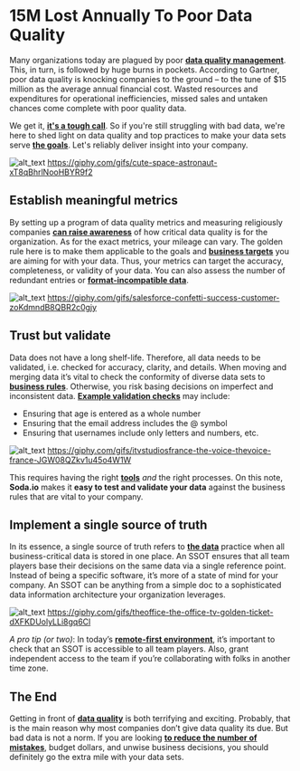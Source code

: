 
# 15M Lost Annually To Poor Data Quality

Many organizations today are plagued by poor **[data quality management](https://hackernoon.com/database-vs-data-warehouse-vs-data-lake-a-simple-explanation-hz2k33rm)**. This, in turn, is followed by huge burns in pockets. According to Gartner, poor data quality is knocking companies to the ground – to the tune of $15 million as the average annual financial cost. Wasted resources and expenditures for operational inefficiencies, missed sales and untaken chances come complete with poor quality data.

We get it, **[it's a tough call](https://hackernoon.com/visualizing-the-data-spotify-data-for-favorite-artists-over-time-3p9r35h1)**. So if you're still struggling with bad data, we're here to shed light on data quality and top practices to make your data sets serve **[the goals](https://hackernoon.com/the-benefits-of-idea-validation-and-how-to-conduct-it-part-1-h58m331l)**. Let's reliably deliver insight into your company.





![alt_text](images/image1.gif "image_tooltip")
https://giphy.com/gifs/cute-space-astronaut-xT8qBhrlNooHBYR9f2


## Establish meaningful metrics

By setting up a program of data quality metrics and measuring religiously companies **[can raise awareness](https://hackernoon.com/8-skills-required-to-become-a-data-scientist-qt24331s)** of how critical data quality is for the organization. As for the exact metrics, your mileage can vary. The golden rule here is to make them applicable to the goals and **[business targets](https://hackernoon.com/get-started-with-big-data-analytics-for-your-business-804i35b7)** you are aiming for with your data. Thus, your metrics can target the accuracy, completeness, or validity of your data. You can also assess the number of redundant entries or **[format-incompatible data](https://hackernoon.com/artificial-intelligence-multimillennial-data-transmitted-to-machines-with-brains-x410337v)**.





![alt_text](images/image2.gif "image_tooltip")
https://giphy.com/gifs/salesforce-confetti-success-customer-zoKdmndB8QBR2c0gjy


## Trust but validate

Data does not have a long shelf-life. Therefore, all data needs to be validated, i.e. checked for accuracy, clarity, and details. When moving and merging data it’s vital to check the conformity of diverse data sets to **[business rules](https://hackernoon.com/what-is-big-data-understanding-the-business-use-of-big-data-analytics-l2ar35xq)**. Otherwise, you risk basing decisions on imperfect and inconsistent data. **[Example validation checks](https://hackernoon.com/how-to-keep-your-machine-learning-models-up-to-date-vd5z3yzw)** may include:
*   Ensuring that age is entered as a whole number
*   Ensuring that the email address includes the @ symbol
*   Ensuring that usernames include only letters and numbers, etc.





![alt_text](images/image3.gif "image_tooltip")
https://giphy.com/gifs/itvstudiosfrance-the-voice-thevoice-france-JGW08QZkv1u45o4W1W

This requires having the right **[tools](https://hackernoon.com/tagged/tools)** _and_ the right processes. On this note, **Soda.io** makes it **easy to test and validate your data** against the business rules that are vital to your company.


## Implement a single source of truth

In its essence, a single source of truth refers to **[the data](https://hackernoon.com/tagged/data)** practice when all business-critical data is stored in one place. An SSOT ensures that all team players base their decisions on the same data via a single reference point. Instead of being a specific software, it’s more of a state of mind for your company. An SSOT can be anything from a simple doc to a sophisticated data information architecture your organization leverages. 





![alt_text](images/image4.gif "image_tooltip")
https://giphy.com/gifs/theoffice-the-office-tv-golden-ticket-dXFKDUolyLLi8gq6Cl


_A pro tip (or two)_: In today’s **[remote-first environment](https://hackernoon.com/sql-and-database-management-skills-should-be-introduced-into-school-curriculums-nu9k35sy)**, it’s important to check that an SSOT is accessible to all team players. Also, grant independent access to the team if you’re collaborating with folks in another time zone.


## The End

Getting in front of **[data quality](https://hackernoon.com/interpreting-big-data-data-science-vs-data-analytics-wpdi358j)** is both terrifying and exciting. Probably, that is the main reason why most companies don’t give data quality its due. But bad data is not a norm. If you are looking **[to reduce the number of mistakes](https://hackernoon.com/identifying-handwritten-digits-from-the-mnist-dataset-using-python-0c2k335e)**, budget dollars, and unwise business decisions, you should definitely go the extra mile with your data sets. 
